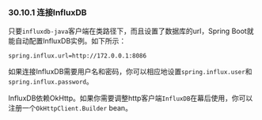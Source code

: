### 30.10.1 连接InfluxDB

只要`influxdb-java`客户端在类路径下，而且设置了数据库的url，Spring Boot就能自动配置InfluxDB实例。如下所示：
```properties
spring.influx.url=http://172.0.0.1:8086
```

如果连接InfluxDB需要用户名和密码，你可以相应地设置`spring.influx.user`和`spring.influx.password`。

InfluxDB依赖OkHttp。如果你需要调整http客户端`InfluxDB`在幕后使用，你可以注册一个`OkHttpClient.Builder` bean。
